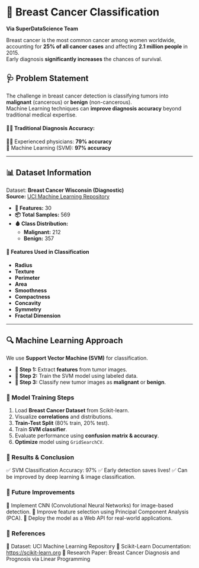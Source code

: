# 🏥 Breast Cancer Classification  
**Via SuperDataScience Team**  

Breast cancer is the most common cancer among women worldwide, accounting for **25% of all cancer cases** and affecting **2.1 million people** in 2015.  
Early diagnosis **significantly increases** the chances of survival.  

## **🩺 Problem Statement**  
The challenge in breast cancer detection is classifying tumors into **malignant** (cancerous) or **benign** (non-cancerous).  
Machine Learning techniques can **improve diagnosis accuracy** beyond traditional medical expertise.  

#### **👩‍⚕️ Traditional Diagnosis Accuracy:**  
👨‍⚕️ Experienced physicians: **79% accuracy**  
🤖 Machine Learning (SVM): **97% accuracy**  

---

## **📊 Dataset Information**  
Dataset: **Breast Cancer Wisconsin (Diagnostic)**  
**Source:** [UCI Machine Learning Repository](https://goo.gl/U2Uwz2)  

- **🧬 Features:** 30  
- **📦 Total Samples:** 569  
- **🩸 Class Distribution:**  
  - **Malignant:** 212  
  - **Benign:** 357  

#### **📌 Features Used in Classification**  
- **Radius**  
- **Texture**  
- **Perimeter**  
- **Area**  
- **Smoothness**  
- **Compactness**  
- **Concavity**  
- **Symmetry**  
- **Fractal Dimension**  

---

## **🔍 Machine Learning Approach**  
We use **Support Vector Machine (SVM)** for classification.  

- **🔹 Step 1:** Extract **features** from tumor images.  
- **🔹 Step 2:** Train the SVM model using labeled data.  
- **🔹 Step 3:** Classify new tumor images as **malignant** or **benign**.  

### **🔬 Model Training Steps**
1. Load **Breast Cancer Dataset** from Scikit-learn.
2. Visualize **correlations** and distributions.
3. **Train-Test Split** (80% train, 20% test).
4. Train **SVM classifier**.
5. Evaluate performance using **confusion matrix & accuracy**.
6. **Optimize** model using `GridSearchCV`.


### 🎯 Results & Conclusion
✅ SVM Classification Accuracy: 97%
✅ Early detection saves lives!
✅ Can be improved by deep learning & image classification.

### 🚀 Future Improvements
🔹 Implement CNN (Convolutional Neural Networks) for image-based detection.
🔹 Improve feature selection using Principal Component Analysis (PCA).
🔹 Deploy the model as a Web API for real-world applications.

### 📌 References
📜 Dataset: UCI Machine Learning Repository
📘 Scikit-Learn Documentation: https://scikit-learn.org
📖 Research Paper: Breast Cancer Diagnosis and Prognosis via Linear Programming
